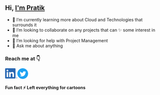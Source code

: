 ## Hi, [I'm Pratik](https://pratikthakare.com)

- 🌱 I’m currently learning more about Cloud and Technologies that surrounds it
- 👯 I’m looking to collaborate on any projects that can ✨ some interest in me
- 🤔 I’m looking for help with Project Management
- 💬 Ask me about anything

<!-- ![Some Stats](https://github-readme-stats-anuraghazra1.vercel.app/api/top-langs/?username=KryptoBlack&layout=compact)   -->
<div data-iframe-width="150" data-iframe-height="270" data-share-badge-id="725cb127-0dfb-4a76-8fd3-bb8580f68cd6" data-share-badge-host="https://www.credly.com"></div><script type="text/javascript" async src="https://cdn.credly.com/assets/utilities/embed.js"></script>

### Reach me at 👇
<a href="https://www.linkedin.com/in/kryptoblack/">
  <img align="left" alt="LindedIn" width="40px" src="./images/linkedin-logo.png?raw=true" />
</a>
<a href="https://twitter.com/krypto_black">
  <img align="left" alt="Twitter" width="35px" src="./images/twitter-logo.png?raw=true" />
</a>

<br/>
<br/>

#### Fun fact ⚡ Left everything for cartoons 
